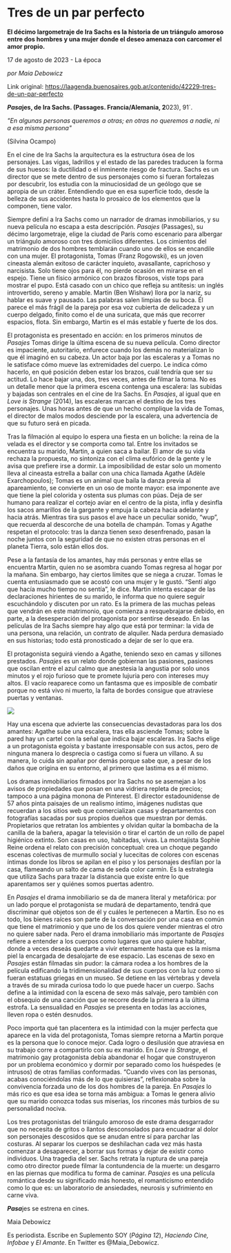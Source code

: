# Tres de un par perfecto

**El décimo largometraje de Ira Sachs es la historia de un triángulo amoroso entre dos hombres y una mujer donde el deseo amenaza con carcomer el amor propio.**

17 de agosto de 2023 - La época

_por Maia Debowicz_

Link original: https://laagenda.buenosaires.gob.ar/contenido/42229-tres-de-un-par-perfecto



*****Pasa***jes, de Ira Sachs. (Passages. Francia/Alemania, 2**023), 91´.




*"En algunas personas queremos a otras; en otras no queremos a nadie, ni a esa misma persona"*




(Silvina Ocampo)




En el cine de Ira Sachs la arquitectura es la estructura ósea de los personajes. Las vigas, ladrillos y el estado de las paredes traducen la forma de sus huesos: la ductilidad o el inminente riesgo de fractura. Sachs es un director que se mete dentro de sus personajes como si fueran fortalezas por descubrir, los estudia con la minuciosidad de un geólogo que se apropia de un cráter. Entendiendo que en esa superficie todo, desde la belleza de sus accidentes hasta lo prosaico de los elementos que la componen, tiene valor.




Siempre definí a Ira Sachs como un narrador de dramas inmobiliarios, y su nueva película no escapa a esta descripción. *Pasajes* (Passages), su décimo largometraje, elige la ciudad de París como escenario para albergar un triángulo amoroso con tres domicilios diferentes. Los cimientos del matrimonio de dos hombres temblarán cuando uno de ellos se encandile con una mujer. El protagonista, Tomas (Franz Rogowski), es un joven cineasta alemán exitoso de carácter inquieto, avasallante, caprichoso y narcisista. Solo tiene ojos para él, no pierde ocasión en mirarse en el espejo. Tiene un físico armónico con brazos fibrosos, viste tops para mostrar el pupo. Está casado con un chico que refleja su antítesis: un inglés introvertido, sereno y amable. Martin (Ben Wishaw) llora por la nariz, su hablar es suave y pausado. Las palabras salen limpias de su boca. Él parece el más frágil de la pareja por esa voz cubierta de delicadeza y un cuerpo delgado, finito como el de una suricata, que más que recorrer espacios, flota. Sin embargo, Martin es el más estable y fuerte de los dos.




El protagonista es presentado en acción: en los primeros minutos de *Pasajes* Tomas dirige la última escena de su nueva película. Como director es impaciente, autoritario, enfurece cuando los demás no materializan lo que él imaginó en su cabeza. Un actor baja por las escaleras y a Tomas no le satisface cómo mueve las extremidades del cuerpo. Le indica cómo hacerlo, en qué posición deben estar los brazos, cuál tendría que ser su actitud. Lo hace bajar una, dos, tres veces, antes de filmar la toma. No es un detalle menor que la primera escena contenga una escalera: las subidas y bajadas son centrales en el cine de Ira Sachs. En *Pasajes*, al igual que en *Love is Strange* (2014), las escaleras marcan el destino de los tres personajes. Unas horas antes de que un hecho complique la vida de Tomas, el director de malos modos desciende por la escalera, una advertencia de que su futuro será en picada.




Tras la filmación al equipo lo espera una fiesta en un boliche: la reina de la velada es el director y se comporta como tal. Entre los invitados se encuentra su marido, Martin, a quien saca a bailar. El amor de su vida rechaza la propuesta, no sintoniza con el clima eufórico de la gente y le avisa que prefiere irse a dormir. La imposibilidad de estar solo un momento lleva al cineasta estrella a bailar con una chica llamada Agathe (Adèle Exarchopoulos); Tomas es un animal que baila la danza previa al apareamiento, se convierte en un oso de monte mayor: esa imponente ave que tiene la piel colorida y ostenta sus plumas con púas. Deja de ser humano para realizar el cortejo aviar en el centro de la pista, infla y desinfla los sacos amarillos de la gargante y empuja la cabeza hacia adelante y hacia atrás. Mientras tira sus pasos el ave hace un peculiar sonido, “wup”, que recuerda al descorche de una botella de champán. Tomas y Agathe respetan el protocolo: tras la danza tienen sexo desenfrenado, pasan la noche juntos con la seguridad de que no existen otras personas en el planeta Tierra, solo están ellos dos.




Pese a la fantasía de los amantes, hay más personas y entre ellas se encuentra Martin, quien no se asombra cuando Tomas regresa al hogar por la mañana. Sin embargo, hay ciertos límites que se niega a cruzar. Tomas le cuenta entusiasmado que se acostó con una mujer y le gustó. “Sentí algo que hacía mucho tiempo no sentía”, le dice. Martin intenta escapar de las declaraciones hirientes de su marido, le informa que no quiere seguir escuchándolo y discuten por un rato. Es la primera de las muchas peleas que vendrán en este matrimonio, que comienza a resquebrajarse debido, en parte, a la desesperación del protagonista por sentirse deseado. En las películas de Ira Sachs siempre hay algo que está por terminar: la vida de una persona, una relación, un contrato de alquiler. Nada perdura demasiado en sus historias; todo está pronosticado a dejar de ser lo que era.




El protagonista seguirá viendo a Agathe, teniendo sexo en camas y sillones prestados. *Pasajes* es un relato donde gobiernan las pasiones, pasiones que oscilan entre el azul calmo que anestesia la angustia por solo unos minutos y el rojo furioso que te promete lujuria pero con intereses muy altos. El vacío reaparece como un fantasma que es imposible de combatir porque no está vivo ni muerto, la falta de bordes consigue que atraviese puertas y ventanas.




![](https://cdn.feater.me/files/images/2591664/722926ef-13c9-46ee-9247-d15c12a1f436.jpg)




Hay una escena que advierte las consecuencias devastadoras para los dos amantes: Agathe sube una escalera, tras ella asciende Tomas; sobre la pared hay un cartel con la señal que indica bajar escaleras. Ira Sachs elige a un protagonista egoísta y bastante irresponsable con sus actos, pero de ninguna manera lo desprecia o castiga como si fuera un villano. A su manera, lo cuida sin apañar por demás porque sabe que, a pesar de los daños que origina en su entorno, al primero que lastima es a él mismo.




Los dramas inmobiliarios firmados por Ira Sachs no se asemejan a los avisos de propiedades que posan en una vidriera repleta de precios; tampoco a una página monona de Pinterest. El director estadounidense de 57 años pinta paisajes de un realismo íntimo, imágenes nudistas que recuerdan a los sitios web que comercializan casas y departamentos con fotografías sacadas por sus propios dueños que muestran por demás. Propietarios que retratan los ambientes y olvidan quitar la bombacha de la canilla de la bañera, apagar la televisión o tirar el cartón de un rollo de papel higiénico extinto. Son casas en uso, habitadas, vivas. La montajista Sophie Reine ordena el relato con precisión conceptual: crea un choque pegando escenas colectivas de murmullo social y lucecitas de colores con escenas íntimas donde los libros se apilan en el piso y los personajes desfilan por la casa, flameando un salto de cama de seda color carmín. Es la estrategia que utiliza Sachs para trazar la distancia que existe entre lo que aparentamos ser y quiénes somos puertas adentro.




En *Pasajes* el drama inmobiliario se da de manera literal y metafórica: por un lado porque el protagonista se mudará de departamento, tendrá que discriminar qué objetos son de él y cuáles le pertenecen a Martin. Eso no es todo, los bienes raíces son parte de la conversación por una casa en común que tiene el matrimonio y que uno de los dos quiere vender mientras el otro no quiere saber nada. Pero el drama inmobiliario más importante de *Pasajes* refiere a entender a los cuerpos como lugares que uno quiere habitar, donde a veces deseás quedarte a vivir eternamente hasta que es la misma piel la encargada de desalojarte de ese espacio. Las escenas de sexo en *Pasajes* están filmadas sin pudor: la cámara rodea a los hombres de la película edificando la tridimensionalidad de sus cuerpos con la luz como si fueran estatuas griegas en un museo. Se detiene en las vértebras y devela a través de su mirada curiosa todo lo que puede hacer un cuerpo. Sachs define a la intimidad con la escena de sexo más salvaje, pero también con el obsequio de una canción que se recorre desde la primera a la última estrofa. La sensualidad en *Pasajes* se presenta en todas las acciones, lleven ropa o estén desnudos.




Poco importa qué tan placentera es la intimidad con la mujer perfecta que aparece en la vida del protagonista, Tomas siempre retorna a Martin porque es la persona que lo conoce mejor. Cada logro o desilusión que atraviesa en su trabajo corre a compartirlo con su ex marido. En *Love is Strange*, el matrimonio gay protagonista debía abandonar el hogar que construyeron por un problema económico y dormir por separado como los huéspedes (e intrusos) de otras familias conformadas. “Cuando vives con las personas, acabas conociéndolas más de lo que quisieras”, reflexionaba sobre la convivencia forzada uno de los dos hombres de la pareja. En *Pasajes* lo más rico es que esa idea se torna más ambigua: a Tomas le genera alivio que su marido conozca todas sus miserias, los rincones más turbios de su personalidad nociva.




Los tres protagonistas del triángulo amoroso de este drama desgarrador que no necesita de gritos o llantos desconsolados para encuadrar al dolor son personajes descosidos que se anudan entre sí para parchar las costuras. Al separar los cuerpos se deshilachan cada vez más hasta comenzar a desaparecer, a borrar sus formas y dejar de existir como individuos. Una tragedia del ser. Sachs retrata la ruptura de una pareja como otro director puede filmar la contundencia de la muerte: un desgarro en las piernas que modifica tu forma de caminar. *Pasajes* es una película romántica desde su significado más honesto, el romanticismo entendido como lo que es: un laboratorio de ansiedades, neurosis y sufrimiento en carne viva.




***Pasa***jes se estrena en cines.




Maia Debowicz




Es periodista. Escribe en Suplemento SOY (*Página 12*), *Haciendo* *Cine, Infobae* y *El Amante*. En Twitter es @Maia\_Debowicz.



